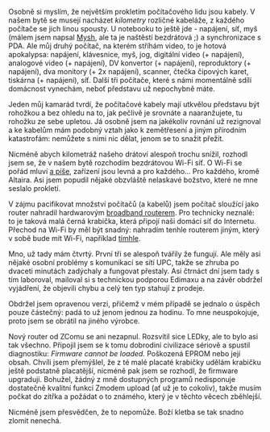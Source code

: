 <!-- dcterms:identifier = riderweblog#60 -->
<!-- dcterms:title = Zkuste to bez drátů, milý Marconi! -->
<!-- np9:categoryId = 2 -->
<!-- x4w:category = Lidé a jiná zvěř -->
<!-- np9:authorId = 1 -->
<!-- np9:authorEmail = michal.valasek@altairis.cz -->
<!-- dcterms:creator = Michal Altair Valášek -->
<!-- dcterms:created = 2003-06-03T12:23:36+02:00 -->
<!-- dcterms:date = 2003-06-03T12:23:36+02:00 -->

Osobně si myslím, že největším prokletím počítačového lidu jsou kabely. V našem bytě se musejí nacházet *kilometry* rozličné kabeláže, z každého počítače se jich linou spousty. U notebooku to ještě jde - napájení, síť, myš (málem jsem napsal [Mysh](http://www.bestijka.cz), ale ta je naštěstí bezdrátová ;) a synchronizace s PDA. Ale můj druhý počítač, na kterém stříhám video, to je hotová apokalypsa: napájení, klávesnice, myš, jog, digitální video (+ napájení), analogové video (+ napájení), DV konvertor (+ napájení), reproduktory (+ napájení), dva monitory (+ 2x napájení), scanner, čtečka čipových karet, tiskárna (+ napájení), síť. Další tři počítače, které s námi momentálně sdílí domácnost vynechám, neboť představu už nepochybně máte.

Jeden můj kamarád tvrdí, že počítačové kabely mají utkvělou představu být rohožkou a bez ohledu na to, jak pečlivě je srovnáte a naaranžujete, tu rohožku ze sebe upletou. Já osobně jsem na jakékoliv rovnání už rezignoval a ke kabelům mám podobný vztah jako k zemětřesení a jiným přírodním katastrofám: nemůžete s nimi nic dělat, jenom se to snažit přežít.

Nicméně abych kilometráž našeho drátoví alespoň trochu snížil, rozhodl jsem se, že v našem bytě rozchodím bezdrátovou Wi-Fi síť. O Wi-Fi se pořád mluví [a píše](http://www.marigold.cz), zařízení jsou levná a pro každého... Pro každého, kromě Altaira. Asi jsem popudil nějaké obzvláště nelaskavé božstvo, které ne mne seslalo prokletí.

V zájmu pacifikovat množství počítačů (a kabelů) jsem počítač sloužící jako router nahradil hardwarovým [broadband routerem](http://www.alzasoft.cz/DetailPage.asp?DPG=41877). Pro technicky neznalé: to je taková malá černá krabička, která připojí naši domácí síť do Internetu. Přechod na Wi-Fi by měl být snadný: nahradím tenhle routerem jiným, který v sobě bude mít Wi-Fi, například [tímhle](http://www.alzasoft.cz/DetailPage.asp?DPG=42603).

Mno, už tady mám čtvrtý. První tři se alespoň tvářily že fungují. Ale měly asi nějaké osobní problémy s komunikací se sítí UPC, takže se zhruba po dvaceti minutách zadýchaly a fungovat přestaly. Asi čtrnáct dní jsem tady s tím laboroval, mailoval si s technickou podporou Edimaxu a na závěr obdržel vyjádření, že objevili chybu a celý ten typ stahují z prodeje.

Obdržel jsem opravenou verzi, přičemž v mém případě se jednalo o úspěch pouze částečný: padá to už jenom jednou za hodinu. To mne neuspokojuje, proto jsem se obrátil na jiného výrobce.

Nový router od ZComu se ani nezapnul. Rozsvítil sice LEDky, ale to bylo asi tak všechno. Připojil jsem se k tomu dobrodiní civilizace sériově a spustil diagnostiku: *Firmware cannot be loaded.* Poškozená EPROM nebo její obsah. Chvíli jsem přemýšlel, že z té malé placaté krabičky udělám krabičku ještě podstatně placatější, nicméně pak jsem se rozhodl, že firmware upgraduji. Bohužel, žádný z mně dostupných programů nedisponuje dostatečně kvalitní funkcí Zmodem upload (ať už je to cokoliv), takže musím počkat do zítřka a požádat o to známého, který je v těchto věcech zběhlejší.

Nicméně jsem přesvědčen, že to nepomůže. Boží kletba se tak snadno zlomit nenechá.